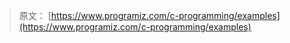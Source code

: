 > 原文： [https://www.programiz.com/c-programming/examples](https://www.programiz.com/c-programming/examples)